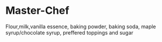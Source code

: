 # Master-Chef

Flour,milk,vanilla essence, baking powder, baking soda, maple syrup/chocolate syrup, preffered toppings and sugar